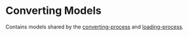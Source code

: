 # Converting Models

Contains models shared by the [converting-process](../../crawl/converting-process/) and
[loading-process](../../crawl/loading-process/).
